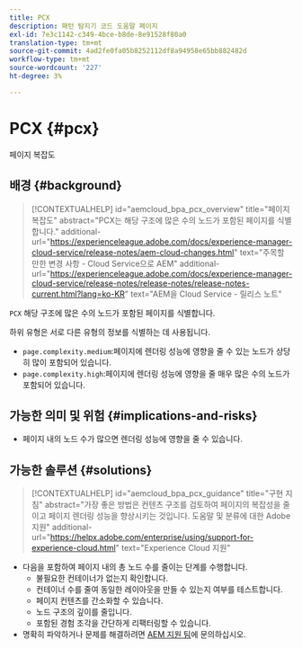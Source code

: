 ```yaml
---
title: PCX
description: 패턴 탐지기 코드 도움말 페이지
exl-id: 7e3c1142-c349-4bce-b8de-8e91528f80a0
translation-type: tm+mt
source-git-commit: 4ad2fe0fa05b8252112df8a94958e65bb882482d
workflow-type: tm+mt
source-wordcount: '227'
ht-degree: 3%

---
```


# PCX {#pcx}

페이지 복잡도

## 배경 {#background}

>[!CONTEXTUALHELP]
>id="aemcloud_bpa_pcx_overview"
>title="페이지 복잡도"
>abstract="PCX는 해당 구조에 많은 수의 노드가 포함된 페이지를 식별합니다."
>additional-url="https://experienceleague.adobe.com/docs/experience-manager-cloud-service/release-notes/aem-cloud-changes.html" text="주목할 만한 변경 사항 - Cloud Service으로 AEM"
>additional-url="https://experienceleague.adobe.com/docs/experience-manager-cloud-service/release-notes/release-notes/release-notes-current.html?lang=ko-KR" text="AEM을 Cloud Service - 릴리스 노트"

`PCX` 해당 구조에 많은 수의 노드가 포함된 페이지를 식별합니다.

하위 유형은 서로 다른 유형의 정보를 식별하는 데 사용됩니다.

* `page.complexity.medium`:페이지에 렌더링 성능에 영향을 줄 수 있는 노드가 상당히 많이 포함되어 있습니다.
* `page.complexity.high`:페이지에 렌더링 성능에 영향을 줄 매우 많은 수의 노드가 포함되어 있습니다.

## 가능한 의미 및 위험 {#implications-and-risks}

* 페이지 내의 노드 수가 많으면 렌더링 성능에 영향을 줄 수 있습니다.

## 가능한 솔루션 {#solutions}

>[!CONTEXTUALHELP]
>id="aemcloud_bpa_pcx_guidance"
>title="구현 지침"
>abstract="가장 좋은 방법은 컨텐츠 구조를 검토하여 페이지의 복잡성을 줄이고 페이지 렌더링 성능을 향상시키는 것입니다. 도움말 및 분류에 대한 Adobe 지원"
>additional-url="https://helpx.adobe.com/enterprise/using/support-for-experience-cloud.html" text="Experience Cloud 지원"

* 다음을 포함하여 페이지 내의 총 노드 수를 줄이는 단계를 수행합니다.
   * 불필요한 컨테이너가 없는지 확인합니다.
   * 컨테이너 수를 줄여 동일한 레이아웃을 만들 수 있는지 여부를 테스트합니다.
   * 페이지 컨텐츠를 간소화할 수 있습니다.
   * 노드 구조의 깊이를 줄입니다.
   * 포함된 경험 조각을 간단하게 리팩터링할 수 있습니다.
* 명확히 파악하거나 문제를 해결하려면 [AEM 지원 팀](https://helpx.adobe.com/enterprise/using/support-for-experience-cloud.html)에 문의하십시오.
